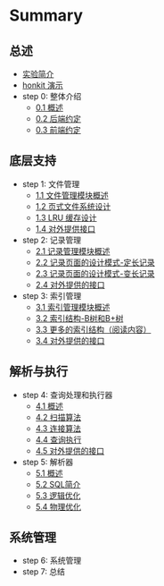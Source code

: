 # Summary

## 总述
* [实验简介](README.md)
* [honkit 演示](honkit.md)
* step 0: 整体介绍
    * [0.1 概述](chapter-0/intro.md)
    * [0.2 后端约定](chapter-0/backend.md)
    * [0.3 前端约定](chapter-0/frontend.md)

## 底层支持
* step 1: 文件管理
    * [1.1 文件管理模块概述](chapter-1/intro.md)
    * [1.2 页式文件系统设计](chapter-1/page.md)
    * [1.3 LRU 缓存设计](chapter-1/cache.md)
    * [1.4 对外提供接口](chapter-1/api.md)
* step 2: 记录管理
    * [2.1 记录管理模块概述](chapter-2/intro.md)
    * [2.2 记录页面的设计模式-定长记录](chapter-2/fixed.md)
    * [2.3 记录页面的设计模式-变长记录](chapter-2/variable.md)
    * [2.4 对外提供的接口](chapter-2/api.md)
* step 3: 索引管理
    * [3.1 索引管理模块概述](chapter-3/intro.md)
    * [3.2 索引结构-B树和B+树](chapter-3/btree.md)
    * [3.3 更多的索引结构（阅读内容）](chapter-3/ds.md)
    * [3.4 对外提供的接口](chapter-3/api.md)

## 解析与执行
* step 4: 查询处理和执行器
    * [4.1 概述](chapter-4/4-1-overview.md)
    * [4.2 扫描算法](chapter-4/4-2-scan.md)
    * [4.3 连接算法](chapter-4/4-3-join.md)
    * [4.4 查询执行](chapter-4/4-4-execution.md)
    * [4.5 对外提供的接口](chapter-4/4-5-api.md)
* step 5: 解析器
    * [5.1 概述](chapter-5/5_1_intro.md)
    * [5.2 SQL简介](chapter-5/5_2_sql.md)
    * [5.3 逻辑优化](chapter-5/5_3_logic.md)
    * [5.4 物理优化](chapter-5/5_4_physic.md)

## 系统管理
* step 6: 系统管理
* step 7: 总结

